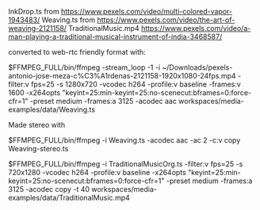 InkDrop.ts from https://www.pexels.com/video/multi-colored-vapor-1943483/
Weaving.ts from https://www.pexels.com/video/the-art-of-weaving-2121158/
TraditionalMusic.mp4  https://www.pexels.com/video/a-man-playing-a-traditional-musical-instrument-of-india-3468587/ 

converted to web-rtc friendly format with:

$FFMPEG_FULL/bin/ffmpeg -stream_loop -1 -i ~/Downloads/pexels-antonio-jose-meza-c%C3%A1rdenas-2121158-1920x1080-24fps.mp4 -filter:v fps=25 -s 1280x720 -vcodec h264 -profile:v baseline -frames:v 1600 -x264opts "keyint=25:min-keyint=25:no-scenecut:bframes=0:force-cfr=1" -preset medium -frames:a 3125 -acodec aac workspaces/media-examples/data/Weaving.ts

Made stereo with

$FFMPEG_FULL/bin/ffmpeg -i Weaving.ts -acodec aac -ac 2 -c:v copy Weaving-stereo.ts

$FFMPEG_FULL/bin/ffmpeg -i TraditionalMusicOrg.ts -filter:v fps=25 -s 720x1280 -vcodec h264 -profile:v baseline -x264opts "keyint=25:min-keyint=25:no-scenecut:bframes=0:force-cfr=1" -preset medium -frames:a 3125 -acodec copy -t 40 workspaces/media-examples/data/TraditionalMusic.mp4